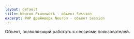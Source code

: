 ```yaml
---
layout: default
title: Neuron Framework - объект Session
excerpt: PHP фреймворк Neuron - объект Session
---
```


Объект, позволяющий работать с сессиями пользователей.
